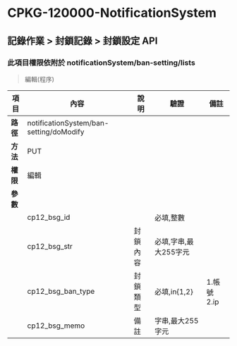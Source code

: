 # CPKG-120000-NotificationSystem

## 記錄作業 > 封鎖記錄 > 封鎖設定 API

### 此項目權限依附於 notificationSystem/ban-setting/lists

> 編輯(程序)

| 項目                      | 內容                       | 說明                |驗證                      |   備註         |
|---------------------------|----------------------------|----------------------|-----------------|----------------|
| <b>路徑</b>               | notificationSystem/ban-setting/doModify    |                        |                |                  |
| <b>方法</b>               | PUT                        |                    |                    |                 |
| <b>權限</b>               | 編輯                       |                     |                   |                 |
| <b>參數</b>               |                            |                       |                 |                 |
|                           | cp12_bsg_id               |             | 必填,整數          |                 |
|                           | cp12_bsg_str            | 封鎖內容            | 必填,字串,最大255字元          |                 |
|                           | cp12_bsg_ban_type      | 封鎖類型            | 必填,in{1,2}         | 1.帳號 2.ip       |
|                           | cp12_bsg_memo      | 備註            | 字串,最大255字元         |                 |
